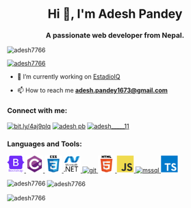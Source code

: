 <h1 align="center">Hi 👋, I'm Adesh Pandey</h1>
<h3 align="center">A passionate web developer from Nepal.</h3>

<p align="left"> <img src="https://komarev.com/ghpvc/?username=adesh7766&label=Profile%20views&color=0e75b6&style=flat" alt="adesh7766" /> </p>

<p align="left"> <a href="https://github.com/ryo-ma/github-profile-trophy"><img src="https://github-profile-trophy.vercel.app/?username=adesh7766" alt="adesh7766" /></a> </p>

- 🔭 I’m currently working on [EstadioIQ](https://github.com/Adesh7766/EstadioIQ.git)

- 📫 How to reach me **adesh.pandey1673@gmail.com**

<h3 align="left">Connect with me:</h3>
<p align="left">
<a href="https://www.linkedin.com/in/adesh-pandey-16b505280" target="blank"><img align="center" src="https://raw.githubusercontent.com/rahuldkjain/github-profile-readme-generator/master/src/images/icons/Social/linked-in-alt.svg" alt="bit.ly/4aj9plq" height="30" width="40" /></a>
<a href="https://www.facebook.com/share/19wQRed6fU" target="blank"><img align="center" src="https://raw.githubusercontent.com/rahuldkjain/github-profile-readme-generator/master/src/images/icons/Social/facebook.svg" alt="adesh pb" height="30" width="40" /></a>
<a href="https://instagram.com/adesh_____11" target="blank"><img align="center" src="https://raw.githubusercontent.com/rahuldkjain/github-profile-readme-generator/master/src/images/icons/Social/instagram.svg" alt="adesh_____11" height="30" width="40" /></a>
</p>

<h3 align="left">Languages and Tools:</h3>
<p align="left"> <a href="https://getbootstrap.com" target="_blank" rel="noreferrer"> <img src="https://raw.githubusercontent.com/devicons/devicon/master/icons/bootstrap/bootstrap-plain-wordmark.svg" alt="bootstrap" width="40" height="40"/> </a> <a href="https://www.w3schools.com/cs/" target="_blank" rel="noreferrer"> <img src="https://raw.githubusercontent.com/devicons/devicon/master/icons/csharp/csharp-original.svg" alt="csharp" width="40" height="40"/> </a> <a href="https://www.w3schools.com/css/" target="_blank" rel="noreferrer"> <img src="https://raw.githubusercontent.com/devicons/devicon/master/icons/css3/css3-original-wordmark.svg" alt="css3" width="40" height="40"/> </a> <a href="https://dotnet.microsoft.com/" target="_blank" rel="noreferrer"> <img src="https://raw.githubusercontent.com/devicons/devicon/master/icons/dot-net/dot-net-original-wordmark.svg" alt="dotnet" width="40" height="40"/> </a> <a href="https://git-scm.com/" target="_blank" rel="noreferrer"> <img src="https://www.vectorlogo.zone/logos/git-scm/git-scm-icon.svg" alt="git" width="40" height="40"/> </a> <a href="https://www.w3.org/html/" target="_blank" rel="noreferrer"> <img src="https://raw.githubusercontent.com/devicons/devicon/master/icons/html5/html5-original-wordmark.svg" alt="html5" width="40" height="40"/> </a> <a href="https://developer.mozilla.org/en-US/docs/Web/JavaScript" target="_blank" rel="noreferrer"> <img src="https://raw.githubusercontent.com/devicons/devicon/master/icons/javascript/javascript-original.svg" alt="javascript" width="40" height="40"/> </a> <a href="https://www.microsoft.com/en-us/sql-server" target="_blank" rel="noreferrer"> <img src="https://www.svgrepo.com/show/303229/microsoft-sql-server-logo.svg" alt="mssql" width="40" height="40"/> </a> <a href="https://www.typescriptlang.org/" target="_blank" rel="noreferrer"> <img src="https://raw.githubusercontent.com/devicons/devicon/master/icons/typescript/typescript-original.svg" alt="typescript" width="40" height="40"/> </a> </p>

<p><img align="left" src="https://github-readme-stats.vercel.app/api/top-langs?username=adesh7766&show_icons=true&locale=en&layout=compact" alt="adesh7766" /></p>

<p>&nbsp;<img align="center" src="https://github-readme-stats.vercel.app/api?username=adesh7766&show_icons=true&locale=en" alt="adesh7766" /></p>

<p><img align="center" src="https://github-readme-streak-stats.herokuapp.com/?user=adesh7766&" alt="adesh7766" /></p>

